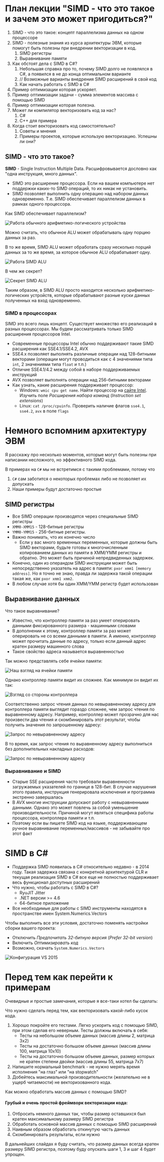 # План лекции "SIMD - что это такое и зачем это может пригодиться?"

1. SIMD - что это такое: концепт параллелизма данных на одном процессоре
2. SIMD - полезные знания из курса архитектуры ЭВМ, которые помогут быть полезны при внедрении векторизации в код.
	1. SIMD регистры 
	2. Выравнивание памяти
3. Как обстоят дела с SIMD в C#?
	1. Небольшая справка про то, почему SIMD долго не появлялся в C#, а появился в не до конца оптимальном варианте
	2. // Возможные варианты внедрения SIMD расширений в свой код
	3. Как начать работать с SIMD в C#
4. Пример оптимизации которая ускоряет. 
5. Пример оптимизации задачи - сумма элементов массива с помощью SIMD
6. Пример оптимизации которая полезна.
7. Может ли компилятор векторизовать код за нас?
	1. C#
	2. C++ для примера
8. Когда стоит векторизовать код самостоятельно?
	1. Советы и мнения
	2. Примеры проектов, которые использую векторизацию. Успешны ли они?

## SIMD - что это такое?
**SIMD** - Single Instruction Multiple Data. Расшифровывается дословно как "одна инструкция, много данных".

- SIMD это расширение процессора. Если на вашем компьютере нет поддержки каких-то SIMD операций, то их никак не установить.
- SIMD позволяет выполнить одну операцию над набором данных одновременно. Т.е. SIMD обеспечивает параллелизм данных в рамках одного процессора.

Как SIMD обеспечивает параллелизм?

![Работа обычного арифметико-логического устройства](./resources/alu_example.png)
  
Можно считать, что обычное ALU может обрабатывать одну порцию данных за раз.

В то же время, SIMD ALU может обработать сразу несколько порций данных за то же время, за которое обычное ALU обрабатывает одну.

![Работа SIMD ALU](./resources/simd_example.png)

В чем же секрет?

![Секрет SIMD ALU](./resources/simd_secret.png)

Таким образом, в SIMD ALU просто находится несколько арифметико-логических устройств, которые обрабатывают разные куски данных полученных на вход одновременно.

### SIMD в процессорах
SIMD это всего лишь концепт. Существует множество его реализаций в разных процессорах. Мы будем рассматривать только SIMD расширения процессоров Intel.

- Современные процессоры Intel обычно поддерживают такие SIMD расширения как SSE4.1/SSE4.2, AVX
- SSE4.x позволяет выполнять различные операции над 128-битными векторами (операции могут проводиться как с 4 значениями типа `int`, 2 значениями типа `float` и т.п.)
- Отличие SSE4.1/4.2 между собой в наборе поддерживаемых инструкций
- AVX позволяет выполнять операции над 256-битными векторами
- Как узнать, какие расширения поддерживает процессор:
	- Windows: `wmic cpu get name`. Найти процессор на [сайте Intel](https://ark.intel.com/). Изучить поле *Расширения набора команд* (*Instruction set extensions*)
	- Linux: `cat /proc/cpuinfo`. Проверить наличие флагов `sse4.1`, `sse4.2`, `avx` в поле `flags`


# Немного вспомним архитектуру ЭВМ

Я расскажу про несколько моментов, которые могут быть полезны при написании несложного, но эффективного SIMD кода.

В примерах на `C#` мы не встретимся с такими проблемами, потому что
    
1. `C#` сам заботится о некоторых проблемах либо не позволяет их допускать
2. Наши примеры будут достаточно простые

## SIMD регистры

- Все SIMD операции производятся через специальные SIMD регистры
- `XMM0-XMM15` - 128-битные регистры
- `YMM0-YMM15` - 256-битные регистры. 
- Важно понимать, что их конечно число
	- Если у вас много временных переменных, которые должны быть SIMD векторами, будьте готовы к многочисленным копированием данных из памяти в XMM/YMM регистры и обратно. Это может быть причиной непредвиденных задержек.
- Конечно, один из операндом SIMD инструкции может быть непосредственно указатель на адрес в памяти: `pxor xmm1 [memory address]`. Но я точно не знаю, правда ли задержка такой операции такая же, как `pxor xmm1 xmm2`.
- В любом случае хотя бы один XMM/YMM регистр будет использован

## Выравнивание данных

Что такое выравнивание?

- Известно, что контроллер памяти за раз умеет оперировать данными фиксированного размера - машинными словами
- В дополнении к этому, контроллер памяти за раз может оперировать не со всеми данными в памяти. А именно, контроллер может прочитать данные по адресу, только если данный адрес кратен размеру машинного слова
- Такое свойство адреса называется выравненностью

Так можно представлять себе ячейки памяти:

![Наш взгляд на ячейки памяти](./resources/unique_mem.png)

Однако контроллер памяти видит их сложнее. Как минимум он видит их так:

![Взгляд со стороны контроллера](./resources/non_unique_mem.png)

Соответственно запрос чтения данных по невыравненному адресу для контроллера памяти выглядит гораздо сложнее, чем запрос чтения по выравненному адресу. Например, контроллер может прозрачно для нас произвести два чтения и скомбинировать этот результат, чтобы получить значения по запрошенному адресу:

![Запрос по невыравненному адресу](./resources/unaligned_access.png)

В то время, как запрос чтения по выравненному адресу выполниться без дополнительных накладных расходов:

![Запрос по невыравненному адресу](./resources/aligned_access.png)

### Выравнивание и SIMD

- Старые SSE расширения часто требовали выравненности загружаемых указателей по границе в 128-бит. В случае нарушения этого правила, инструкция генерировала исключения и программа экстренно завершалась
- В AVX многие инструкции допускают работу с невыравненными данными. Однако это может повлечь за собой уменьшение производительности. Причиной могут являться специфика работы процессора, контроллера памяти и т.п.
- Поэтому если вы пишете SIMD код на языке, поддерживающем ручное выравнивание переменных/массивов - не забывайте про этот факт

# SIMD в C# 

- Поддержка SIMD появилась в C# относительно недавно - в 2014 году. Такая задержка связана с конкретной архитектурой CLR и текущая реализация SIMD в C# все еще не полностью поддерживает весь функционал доступных расширений
- Что нужно, чтобы работать с SIMD в C#?
	- RyuJIT Jitter
	- .NET версии >= 4.6
	- 64-битное приложение
- Все необходимые для работы с SIMD инструменты находятся в пространстве имен System.Numerics.Vectors  

Чтобы выполнить все эти условия, достаточно поменять настройки сборки вашего проекта:

- Отключить *Предпочитать 32-битную версия* (*Prefer 32-bit version*) 
- Включить *Оптимизировать код*
- Возможно, скачать `System.Numerics.Vectors`

![Конфигурация VS 2015](./resources/vs_configuration.png)

# Перед тем как перейти к примерам

Очевидные и простые замечания, которые я все-таки хотел бы сделать:

Что нужно сделать перед тем, как векторизовать какой-либо кусок кода.

1. Хорошо покройте его тестами. Легко ускорить код с помощью SIMD, при этом сделав его неверным. Тесты должны включать в себя:
	* Тесты на небольшом объеме данных (массив длины 2, матрица 3x2)
	* Тесты на достаточно большом объеме данных (массив длины 100, матрица 10x10)
	* Тесты на достаточно большом объеме данных, размер которых не кратен степени двойки (массив длины 55, матрица 7x7)
2. Напишите нормальный benchmark - не нужно мерять время исполнения "на глаз" или "на stopwatch"
3. Добейтесь максимальной производительности (желательно не в ущерб читаемости) не векторизованного кода.

Как можно обработать массив данных с помощью SIMD?

#### Грубый и очень простой фреймворк векторизации кода:

1. Отбросить немного данных так, чтобы размер оставшихся был кратен максимальному размеру SIMD регистра
2. Обработать основной массив данных с помощью SIMD расширений
3. Наивным образом обработать откинутую часть данных
4. Скомбинировать результаты, если нужно

В дальнейших слайдах я буду считать, что размер данных всегда кратен размеру SIMD регистра, поэтому буду опускать шаги 1, 3 и шаг 4 будет упрощен.

